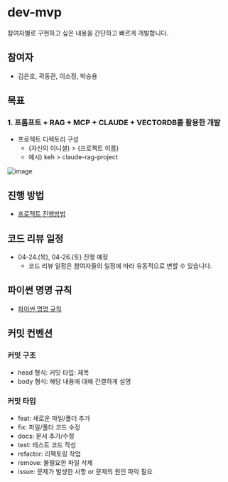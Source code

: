 # dev-mvp
참여자별로 구현하고 싶은 내용을 간단하고 빠르게 개발합니다. 

## 참여자
- 김은호, 곽동관, 이소정, 박승용

## 목표
### 1. 프롬프트 + RAG + MCP + CLAUDE + VECTORDB를 활용한 개발
- 프로젝트 디렉토리 구성
  - {자신의 이니셜} > {프로젝트 이름}
  - 예시) keh > claude-rag-project
    
![image](https://github.com/user-attachments/assets/fd47b864-d1a3-433a-9bde-1d6c310de5e2)

## 진행 방법
- [프로젝트 진행방법](https://github.com/AITech-Study/Dev-MVP/blob/main/project-workflow.md)

## 코드 리뷰 일정
- 04-24.(목), 04-26.(토) 진행 예정
  - 코드 리뷰 일정은 참여자들의 일정에 따라 유동적으로 변할 수 있습니다. 

## 파이썬 명명 규칙
- [파이썬 명명 규칙](https://github.com/AITech-Study/Dev-MVP/blob/main/python-naming-rule.md)

## 커밋 컨벤션
### 커밋 구조
- head 형식: 커밋 타입: 제목
- body 형식: 해당 내용에 대해 간결하게 설명

### 커밋 타입
- feat: 새로운 파일/폴더 추가
- fix: 파일/폴더 코드 수정
- docs: 문서 추가/수정
- test: 테스트 코드 작성
- refactor: 리팩토링 작업
- remove: 불필요한 파일 삭제
- issue: 문제가 발생한 사항 or 문제의 원인 파악 필요
